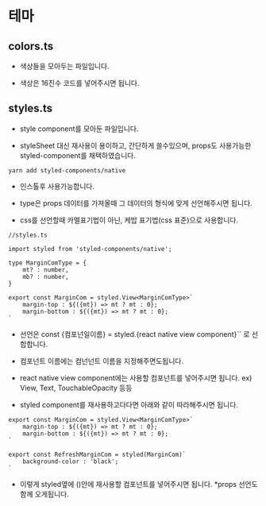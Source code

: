 # 테마

## colors.ts

- 색상들을 모아두는 파일입니다.

- 색상은 16진수 코드를 넣어주시면 됩니다.

## styles.ts

- style component를 모아둔 파일입니다.

- styleSheet 대신 재사용이 용이하고, 간단하게 쓸수있으며, props도 사용가능한 styled-component를 채택하였습니다.

```
yarn add styled-components/native
```

- 인스톨후 사용가능합니다.

- type은 props 데이터를 가져올때 그 데이터의 형식에 맞게 선언해주시면 됩니다.

- css를 선언할때 카멜표기법이 아닌, 케밥 표기법(css 표준)으로 사용합니다.

```
//styles.ts

import styled from 'styled-components/native';

type MarginComType = {
    mt? : number,
    mb? : number,
}

export const MarginCom = styled.View<MarginComType>`
    margin-top : ${({mt}) => mt ? mt : 0};
    margin-bottom : ${({mt}) => mt ? mt : 0};
`

```

- 선언은 const {컴포넌일이름} = styled.{react native view component}<propsType>`` 로 선합합니다.


- 컴포넌트 이름에는 컴넌넌트 이름을 지정해주면도됩니다.

- react native view component에는 사용할 컴포넌트를 넣어주시면 됩니다. ex) View, Text, TouchableOpacity 등등

- styled component를 재사용하고다다면 아래와 같이 따라해주시면 됩니다.

```
export const MarginCom = styled.View<MarginComType>`
    margin-top : ${({mt}) => mt ? mt : 0};
    margin-bottom : ${({mt}) => mt ? mt : 0};
`

export const RefreshMarginCom = styled(MarginCom)`
    background-color : 'black';
`
```

- 이렇게 styled옆에 ()안에 재사용할 컴포넌트를 넣어주시면 됩니다. *props 선언도 함께 오게됩니다.





